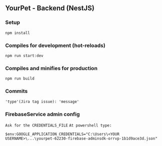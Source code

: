 ## YourPet - Backend (NestJS)

### Setup
```
npm install
```

### Compiles for development (hot-reloads)
```
npm run start:dev
```

### Compiles and minifies for production
```
npm run build
```

### Commits
```
'type'(Jira tag issue): 'message'
```

### FirebaseService admin config
`Ask for the CREDENTIALS_FILE` 
`At powershell type:`
```
$env:GOOGLE_APPLICATION_CREDENTIALS="C:\Users\<YOUR USERNAME>\...\yourpet-62230-firebase-adminsdk-orrvp-1b1d9ace3d.json"
```